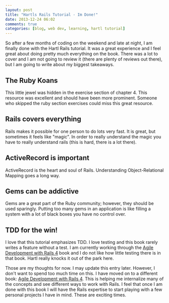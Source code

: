 ```yaml
---
layout: post
title: "Hartls Rails Tutorial - Im Done!"
date: 2013-12-24 06:02
comments: true
categories: [blog, web dev, learning, hartl tutorial] 
---
```


So after a few months of coding on the weekend and late at night, I am finally done with the Hartl Rails tutorial. It was a great experience and I feel great about doing pretty much everything on the book. There was a lot to cover and I am not going to review it (there are plenty of reviews out there), but I am going to write about my biggest takeaways.

## The Ruby Koans
This little jewel was hidden in the exercise section of chapter 4. This resource was excellent and should have been more prominent. Someone who skipped the ruby section exercises could miss this great resource.

## Rails covers everything
Rails makes it possible for one person to do lots very fast. It is great, but sometimes it feels like "magic". In order to really understand the magic you have to really understand rails (this is hard, there is a lot there). 

## ActiveRecord is important
ActiveRecord is the heart and soul of Rails. Understanding Object-Relational Mapping goes a long way.

## Gems can be addictive
Gems are a great part of the Ruby community; however, they should be used sparingly. Putting too many gems in an application is like filling a system with a lot of black boxes you have no control over.

## TDD for the win!
I love that this tutorial emphasizes TDD. I love testing and this book rarely writes a feature without a test. I am currently working through the [Agile Development with Rails 4](http://pragprog.com/book/rails4/agile-web-development-with-rails-4) book and I do not like how little testing there is in that book. Hartl really knocks it out of the park here. 

Those are my thoughts for now. I may update this entry later. However, I don't want to spend too much time on this. I have moved on to a different book: [Agile Development with Rails 4](http://pragprog.com/book/rails4/agile-web-development-with-rails-4). This is helping me internalize many of the concepts and see different ways to work with Rails. I feel that once I am done with this book I will have the Rails expertise to start playing with a few personal projects I have in mind. These are exciting times.

